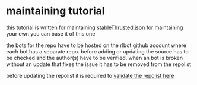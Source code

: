 # maintaining tutorial

this tutorial is written for maintaining [stableThrusted.json](https://github.com/ard1998/RLBot-repos/blob/master/stableThrusted.json) for maintaining your own you can base it of this one

the bots for the repo have to be hosted on the rlbot github account where each bot has a separate repo. before adding or updating the source has to be checked and the author(s) have to be verified. when an bot is broken without an update that fixes the issue it has to be removed from the repolist

before updating the repolist it is required to [validate the repolist here](https://jsonformatter.curiousconcept.com/)
